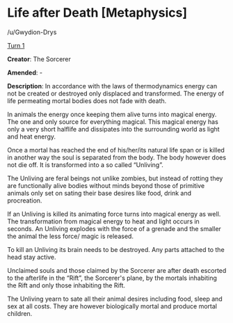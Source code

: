 # Life after Death [Metaphysics]

/u/Gwydion-Drys 

[Turn 1](https://old.reddit.com/r/GodhoodWB/comments/foo57w/endless_pantheon_turn_1/flgku2r/)

**Creator**: The Sorcerer

**Amended**: -

**Description**: In accordance with the laws of thermodynamics energy can not be created or destroyed only displaced and transformed. The energy of life permeating mortal bodies does not fade with death.

In animals the energy once keeping them alive turns into magical energy. The one and only source for everything magical. This magical energy has only a very short halflife and dissipates into the surrounding world as light and heat energy.

Once a mortal has reached the end of his/her/its natural life span or is killed in another way the soul is separated from the body. The body however does not die off. It is transformed into a so called “Unliving”.

The Unliving are feral beings not unlike zombies, but instead of rotting they are functionally alive bodies without minds beyond those of primitive animals only set on sating their base desires like food, drink and procreation.

If an Unliving is killed its animating force turns into magical energy as well. The transformation from magical energy to heat and light occurs in seconds. An Unliving explodes with the force of a grenade and the smaller the animal the less force/ magic is released.

To kill an Unliving its brain needs to be destroyed. Any parts attached to the head stay active.

Unclaimed souls and those claimed by the Sorcerer are after death escorted to the afterlife in the “Rift”, the Sorcerer's plane, by the mortals inhabiting the Rift and only those inhabiting the Rift.

The Unliving yearn to sate all their animal desires including food, sleep and sex at all costs. They are however biologically mortal and produce mortal children.

